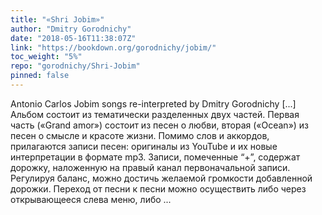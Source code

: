 ```yaml
---
title: "«Shri Jobim»"
author: "Dmitry Gorodnichy"
date: "2018-05-16T11:38:07Z"
link: "https://bookdown.org/gorodnichy/jobim/"
toc_weight: "5%"
repo: "gorodnichy/Shri-Jobim"
pinned: false
---
```


Antonio Carlos Jobim songs re-interpreted by Dmitry Gorodnichy [...] Альбом состоит из тематически разделенных двух частей. Первая часть («Grand amor») состоит из песен о любви, вторая («Ocean») из песен о смысле и красоте жизни. Помимо слов и аккордов, прилагаются записи песен: оригиналы из YouTube и их новые интерпретации в формате mp3. Записи, помеченные “+”, содержат дорожку, наложенную на правый канал первоначальной записи. Регулируя баланс, можно достичь желаемой громкости добавленной дорожки. Переход от песни к песни можно осуществить либо через открывающееся слева меню, либо ...
